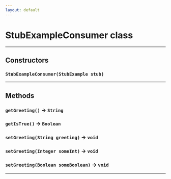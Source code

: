 ```yaml
---
layout: default
---
```

# StubExampleConsumer class
---
## Constructors
### `StubExampleConsumer(StubExample stub)`
---
## Methods
### `getGreeting()` → `String`
### `getIsTrue()` → `Boolean`
### `setGreeting(String greeting)` → `void`
### `setGreeting(Integer someInt)` → `void`
### `setGreeting(Boolean someBoolean)` → `void`
---
